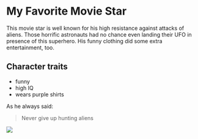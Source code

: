 # My Favorite Movie Star

This movie star is well known for his high resistance against attacks of aliens. Those horrific astronauts had no chance even landing their UFO in presence of this superhero. His funny clothing did some extra entertainment, too.

## Character traits

* funny
* high IQ
* wears purple shirts

As he always said:

> Never give up hunting aliens

<img src="https://st.depositphotos.com/2101261/3532/i/450/depositphotos_35328933-stock-photo-stickers.jpg" />